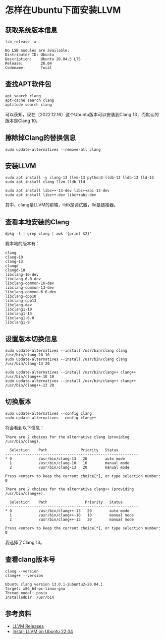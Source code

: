 # 怎样在Ubuntu下面安装LLVM

## 获取系统版本信息

```shell
lsb_release -a
```

```
No LSB modules are available.
Distributor ID: Ubuntu
Description:    Ubuntu 20.04.5 LTS
Release:        20.04
Codename:       focal
```

## 查找APT软件包

```shell
apt search clang
apt-cache search clang
aptitude search clang
```

可以获知，现在（2022.12.16）这个Ubuntu版本可以安装到Clang 13，而默认的版本是Clang 10。

## 擦除掉Clang的替换信息

```shell
sudo update-alternatives --remove-all clang
```

## 安装LLVM

```shell
sudo apt install -y clang-13 llvm-13 python3-lldb-13 lldb-13 lld-13
sudo apt install clang llvm lldb lld

sudo apt install libc++-13-dev libc++abi-13-dev
sudo apt install libc++-dev libc++abi-dev
```

其中，clang是LLVM的前端，lldb是调试器，lld是链接器。

## 查看本地安装的Clang

```shell
dpkg -l | grep clang | awk '{print $2}'
```

我本地的版本有：

```
clang
clang-10
clang-13
clangd
clangd-10
libclang-10-dev
libclang-6.0-dev
libclang-common-10-dev
libclang-common-13-dev
libclang-common-6.0-dev
libclang-cpp10
libclang-cpp13
libclang-dev
libclang1-10
libclang1-13
libclang1-6.0
libclang1-9
```

## 设置版本切换信息

```shell
sudo update-alternatives --install /usr/bin/clang clang /usr/bin/clang-10 10
sudo update-alternatives --install /usr/bin/clang clang /usr/bin/clang-13 20

sudo update-alternatives --install /usr/bin/clang++ clang++ /usr/bin/clang++-10 10
sudo update-alternatives --install /usr/bin/clang++ clang++ /usr/bin/clang++-13 20
```

## 切换版本

```shell
sudo update-alternatives --config clang
sudo update-alternatives --config clang++
```

将会看到以下信息：

```shell
There are 2 choices for the alternative clang (providing /usr/bin/clang).

  Selection    Path               Priority   Status
------------------------------------------------------------
* 0            /usr/bin/clang-13   20        auto mode
  1            /usr/bin/clang-10   10        manual mode
  2            /usr/bin/clang-13   20        manual mode

Press <enter> to keep the current choice[*], or type selection number: 0
```

```shell
There are 2 choices for the alternative clang++ (providing /usr/bin/clang++).

  Selection    Path                 Priority   Status
------------------------------------------------------------
* 0            /usr/bin/clang++-13   20        auto mode
  1            /usr/bin/clang++-10   10        manual mode
  2            /usr/bin/clang++-13   20        manual mode

Press <enter> to keep the current choice[*], or type selection number: 0
```

我选择了Clang 13。

## 查看clang版本号

```shell
clang --version
clang++ --version
```

```
Ubuntu clang version 13.0.1-2ubuntu2~20.04.1
Target: x86_64-pc-linux-gnu
Thread model: posix
InstalledDir: /usr/bin
```

## 参考资料

- [LLVM Releases](https://releases.llvm.org/)
- [Install LLVM on Ubuntu 22.04](https://linuxhint.com/install-llvm-ubuntu/)
